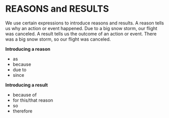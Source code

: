 # REASONS and RESULTS
We use certain expressions to introduce reasons and results.
A reason tells us why an action or event happened.
Due to a big snow storm, our flight was canceled.
A result tells us the outcome of an action or event.
There was a big snow storm, so our flight was canceled.

**Introducing a reason**
- as
- because
- due to
- since

**Introducing a result**
- because of
- for this/that reason
- so
- therefore
